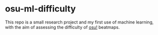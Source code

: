# osu-ml-difficulty

This repo is a small research project and my first use of machine learning, with the aim of assessing the difficulty of [osu!](https://osu.ppy.sh) beatmaps.

